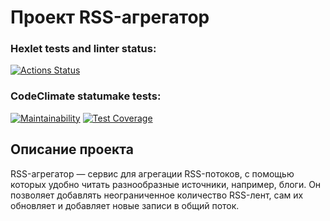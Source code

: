 # Проект RSS-агрегатор
### Hexlet tests and linter status:
[![Actions Status](https://github.com/AlexanderRyzhov/frontend-project-11/workflows/hexlet-check/badge.svg)](https://github.com/AlexanderRyzhov/frontend-project-11/actions)

### CodeClimate statumake tests:
[![Maintainability](https://api.codeclimate.com/v1/badges/bd57915773c192c8baff/maintainability)](https://codeclimate.com/github/AlexanderRyzhov/frontend-project-11/maintainability)
[![Test Coverage](https://api.codeclimate.com/v1/badges/bd57915773c192c8baff/test_coverage)](https://codeclimate.com/github/AlexanderRyzhov/frontend-project-11/test_coverage)

## Описание проекта
RSS-агрегатор — сервис для агрегации RSS-потоков, с помощью которых удобно читать разнообразные источники, например, блоги. Он позволяет добавлять неограниченное количество RSS-лент, сам их обновляет и добавляет новые записи в общий поток.